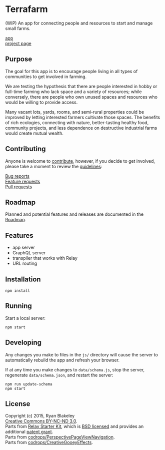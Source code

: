 # Terrafarm

(WIP) An app for connecting people and resources to start and manage small farms.

[app](http://terrafarm.herokuapp.com/)  
[project page](http://rblakeley.github.io/terrafarm/)  

## Purpose

The goal for this app is to encourage people living in all types of communities to get involved in farming.

We are testing the hypothesis that there are people interested in hobby or full-time farming who lack space and a variety of resources; while conversely, there are people who own unused spaces and resources who would be willing to provide access.

Many vacant lots, yards, rooms, and semi-rural properties could be improved by letting interested farmers cultivate those spaces. The benefits of rich ecologies, connecting with nature, better-tasting healthy food, community projects, and less dependence on destructive industrial farms would create mutual wealth.

## Contributing

Anyone is welcome to [contribute](./NOTES/CONTRIBUTING.md), however, if you decide to get involved, please take a moment to review the [guidelines](./NOTES/CONTRIBUTING.md):

[Bug reports](./NOTES/CONTRIBUTING.md#bugs)  
[Feature requests](./NOTES/CONTRIBUTING.md#features)  
[Pull requests](./NOTES/CONTRIBUTING.md#pull-requests)

## Roadmap

Planned and potential features and releases are documented in the [Roadmap](./NOTES/ROADMAP.md).

## Features

- app server
- GraphQL server
- transpiler that works with Relay
- URL routing

## Installation

```
npm install
```

## Running

Start a local server:

```
npm start
```

## Developing

Any changes you make to files in the `js/` directory will cause the server to
automatically rebuild the app and refresh your browser.

If at any time you make changes to `data/schema.js`, stop the server,
regenerate `data/schema.json`, and restart the server:

```
npm run update-schema
npm start
```

## License

Copyright (c) 2015, Ryan Blakeley  
[Creative Commons BY-NC-ND 3.0](http://creativecommons.org/licenses/by-nc-nd/3.0/).  
Parts from [Relay Starter Kit](https://github.com/relayjs/relay-starter-kit), which is [BSD licensed](./NOTES/LICENSE) and provides an additional [patent grant](./NOTES/PATENTS).  
Parts from [codrops/PerspectivePageViewNavigation](https://github.com/codrops/PerspectivePageViewNavigation).  
Parts from [codrops/CreativeGooeyEffects](https://github.com/codrops/CreativeGooeyEffects).  

